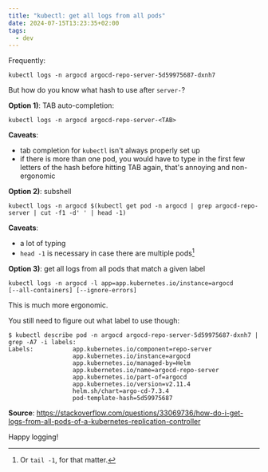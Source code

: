 ```yaml
---
title: "kubectl: get all logs from all pods"
date: 2024-07-15T13:23:35+02:00
tags:
  - dev
---
```


Frequently:

```shell
kubectl logs -n argocd argocd-repo-server-5d59975687-dxnh7
```

But how do you know what hash to use after `server-`?

<!--more-->

**Option 1)**: TAB auto-completion:

```shell
kubectl logs -n argocd argocd-repo-server-<TAB>
```

**Caveats**:

- tab completion for `kubectl` isn't always properly set up
- if there is more than one pod, you would have to type in the first few letters
  of the hash before hitting TAB again, that's annoying and non-ergonomic

**Option 2)**: subshell

```shell
kubectl logs -n argocd $(kubectl get pod -n argocd | grep argocd-repo-server | cut -f1 -d' ' | head -1)
```

**Caveats**:

- a lot of typing
- `head -1` is necessary in case there are multiple pods[^1]

**Option 3)**: get all logs from all pods that match a given label

```shell
kubectl logs -n argocd -l app=app.kubernetes.io/instance=argocd
[--all-containers] [--ignore-errors]
```

This is much more ergonomic.

You still need to figure out what label to use though:

```shell
$ kubectl describe pod -n argocd argocd-repo-server-5d59975687-dxnh7 | grep -A7 -i labels:
Labels:           app.kubernetes.io/component=repo-server
                  app.kubernetes.io/instance=argocd
                  app.kubernetes.io/managed-by=Helm
                  app.kubernetes.io/name=argocd-repo-server
                  app.kubernetes.io/part-of=argocd
                  app.kubernetes.io/version=v2.11.4
                  helm.sh/chart=argo-cd-7.3.4
                  pod-template-hash=5d59975687
```

**Source**: https://stackoverflow.com/questions/33069736/how-do-i-get-logs-from-all-pods-of-a-kubernetes-replication-controller


Happy logging!


[^1]: Or `tail -1`, for that matter.
